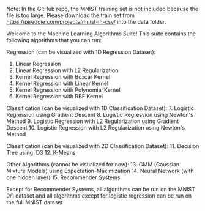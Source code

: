 Note: In the GitHub repo, the MNIST training set is not included because the file is too large. Please download the train set from https://pjreddie.com/projects/mnist-in-csv/ into the data folder.

Welcome to the Machine Learning Algorithms Suite!
This suite contains the following algorithms that you can run:

Regression (can be visualized with 1D Regression Dataset):
1. Linear Regression
2. Linear Regression with L2 Regularization
3. Kernel Regression with Boxcar Kernel
4. Kernel Regression with Linear Kernel
5. Kernel Regression with Polynomial Kernel
6. Kernel Regression with RBF Kernel

Classification (can be visualized with 1D Classification Dataset):
7. Logistic Regression using Gradient Descent
8. Logistic Regression using Newton's Method
9. Logistic Regression with L2 Regularization using Gradient Descent
10. Logistic Regression with L2 Regularization using Newton's Method

Classification (can be visualized with 2D Classification Dataset):
11. Decision Tree using ID3
12. K-Means

Other Algorithms (cannot be visualized for now):
13. GMM (Gaussian Mixture Models) using Expectation-Maximization
14. Neural Network (with one hidden layer)
15. Recommender Systems

Except for Recommender Systems, all algorithms can be run on the MNIST 0/1 dataset and all algorithms except for logistic regression can be run on the full MNIST dataset
